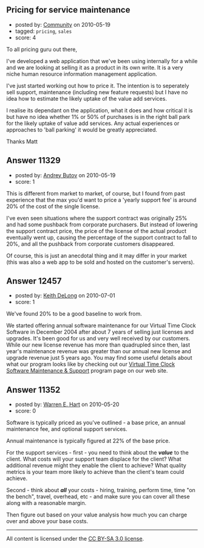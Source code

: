 ## Pricing for service maintenance

- posted by: [Community](https://stackexchange.com/users/-1/-1-community) on 2010-05-19
- tagged: `pricing`, `sales`
- score: 4

To all pricing guru out there,

I've developed a web application that we've been using internally for a while and we are looking at selling it as a product in its own write. It is a very niche human resource information management application.

I've just started working out how to price it. The intention is to seperately sell support, maintenance (including new feature requests) but I have no idea how to estimate the likely uptake of the value add services.

I realise its dependant on the application, what it does and how critical it is but have no idea whether 1% or 50% of purchases is in the right ball park for the likely uptake of value add services. Any actual experiences or approaches to 'ball parking' it would be greatly appreciated.

Thanks
Matt



## Answer 11329

- posted by: [Andrey Butov](https://stackexchange.com/users/-1/3472-andrey-butov) on 2010-05-19
- score: 1

This is different from market to market, of course, but I found from past experience that the max you'd want to price a 'yearly support fee' is around 20% of the cost of the single license.

I've even seen situations where the support contract was originally 25% and had some pushback from corporate purchasers. But instead of lowering the support contract price, the price of the license of the actual product eventually went up, causing the percentage of the support contract to fall to 20%, and all the pushback from corporate customers disappeared.

Of course, this is just an anecdotal thing and it may differ in your market (this was also a web app to be sold and hosted on the customer's servers).


## Answer 12457

- posted by: [Keith DeLong](https://stackexchange.com/users/-1/888-keith-delong) on 2010-07-01
- score: 1

<p>We've found 20% to be a good baseline to work from.</p>

<p>We started offering annual software maintenance for our Virtual Time Clock Software in December 2004 after about 7 years of selling just licenses and upgrades. It's been good for us and very well received by our customers. While our new license revenue has more than quadrupled since then, last year's maintenance revenue was greater than our annual new license and upgrade revenue just 5 years ago. You may find some useful details about what our program looks like by checking out our <a href="http://www.redcort.com/softwaremaintenance.html" rel="nofollow">Virtual Time Clock Software Maintenance &amp; Support</a> program page on our web site.</p>



## Answer 11352

- posted by: [Warren E. Hart](https://stackexchange.com/users/-1/2058-warren-e-hart) on 2010-05-20
- score: 0

Software is typically priced as you've outlined - a base price, an annual maintenance fee, and optional support services.

Annual maintenance is typically figured at 22% of the base price.

For the support services - first - you need to think about the ***value*** to the client. What costs will your support team displace for the client? What additional revenue might they enable the client to achieve? What quality metrics is your team more likely to achieve than the client's team could achieve. 

Second - think about ***all*** your costs - hiring, training, perform time, time "on the bench", travel, overhead, etc - and make sure you can cover all these along with a reasonable margin. 

Then figure out based on your value analysis how much you can charge over and above your base costs. 



---

All content is licensed under the [CC BY-SA 3.0 license](https://creativecommons.org/licenses/by-sa/3.0/).
